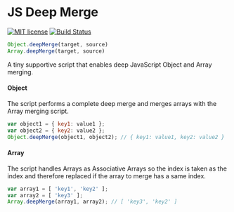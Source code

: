 # JS Deep Merge

[![MIT license](http://img.shields.io/badge/license-MIT-brightgreen.svg)](http://opensource.org/licenses/MIT)
[![Build Status](https://travis-ci.org/michiweber/js-deep-merge.svg?branch=master)](https://travis-ci.org/michiweber/js-deep-merge)

```javascript
Object.deepMerge(target, source)
Array.deepMerge(target, source)
```

A tiny supportive script that enables deep JavaScript Object and Array merging.

#### Object

The script performs a complete deep merge and merges arrays with the Array merging script.

```javascript
var object1 = { key1: value1 };
var object2 = { key2: value2 };
Object.deepMerge(object1, object2); // { key1: value1, key2: value2 }
```

#### Array

The script handles Arrays as Associative Arrays so the index is taken as the index and therefore replaced if the array to merge has a same index. 

```javascript
var array1 = [ 'key1', 'key2' ];
var array2 = [ 'key3' ];
Array.deepMerge(array1, array2); // [ 'key3', 'key2' ]
```
